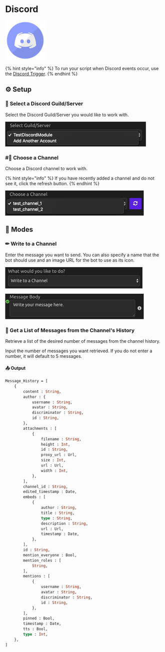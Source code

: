# Discord

![Interact with Discord channels using the WayScript bot.](../../.gitbook/assets/discord.png)

{% hint style="info" %}
To run your script when Discord events occur, use the [Discord Trigger](../triggers/discord-trigger.md).
{% endhint %}

## ⚙ **Setup**

### 🔎 **Select a Discord Guild/Server**

Select the Discord Guild/Server you would like to work with.

![](../../.gitbook/assets/img1.png)

### \#⃣ **Choose a Channel**

Choose a Discord channel to work with.

{% hint style="info" %}
If you have recently added a channel and do not see it, click the refresh button.
{% endhint %}

![](../../.gitbook/assets/img2%20%284%29.png)

## 🤖 **Modes**

### ✏ **Write to a Channel**

Enter the message you want to send. You can also specify a name that the bot should use and an image URL for the bot to use as its icon.

![](../../.gitbook/assets/img3%20%284%29.png)

![](../../.gitbook/assets/img4.png)

### 💬 Get a List of Messages from the Channel's History

Retrieve a list of the desired number of messages from the channel history.

Input the number of messages you want retrieved. If you do not enter a number, it will default to 5 messages.

#### 📤 Output

```graphql
Message_History = [
    {
        content : String, 
        author : {
            username : String, 
            avatar : String, 
            discriminator : String, 
            id : String,
        },
        attachments : [
            {
                filename : String, 
                height : Int, 
                id : String, 
                proxy_url : Url, 
                size : Int, 
                url : Url, 
                width : Int, 
            },
        ],
        channel_id : String, 
        edited_timestamp : Date, 
        embeds : [
            {
                author : String, 
                title : String, 
                type : String, 
                description : String, 
                url : Url, 
                timestamp : Date,
            },
        ],
        id : String, 
        mention_everyone : Bool, 
        mention_roles : [
            String, 
        ],
        mentions : [
            {
                username : String, 
                avatar : String,
                discriminator : String, 
                id : String,
            },
        ],
        pinned : Bool, 
        timestamp : Date, 
        tts : Bool, 
        type : Int, 
    },
]
```

